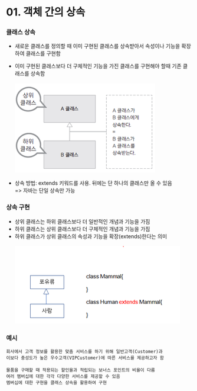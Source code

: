 # 01. 객체 간의 상속

### 클래스 상속
* 새로운 클래스를 정의할 때 이미 구현된 클래스를 상속받아서 속성이나 기능을 확장하여 클래스를 구현함
* 이미 구현된 클래스보다 더 구체적인 기능을 가진 클래스를 구현해야 할때 기존 클래스를 상속함
<br/><br/>
  ![img.png](image/img.png)

* 상속 방법: extends 키워드를 사용. 뒤에는 단 하나의 클래스만 올 수 있음
  <br/>=> 자바는 단일 상속만 가능

### 상속 구현
* 상위 클래스는 하위 클래스보다 더 일반적인 개념과 기능을 가짐
* 하위 클래스는 상위 클래스보다 더 구체적인 개념과 기능을 가짐
* 하위 클래스가 상위 클래스의 속성과 기능을 확장(extends)한다는 의미
<br/><br/>
  ![img_1.png](image/img_1.png)

### 예시

    회사에서 고객 정보를 활용한 맞춤 서비스를 하기 위해 일반고객(Customer)과
    이보다 충성도가 높은 우수고객(VIPCustomer)에 따른 서비스를 제공하고자 함

    물품을 구매할 때 적용되는 할인율과 적립되는 보너스 포인트의 비율이 다름
    여러 멤버십에 대한 각각 다양한 서비스를 제공할 수 있음
    멤버십에 대한 구현을 클래스 상속을 활용하여 구현